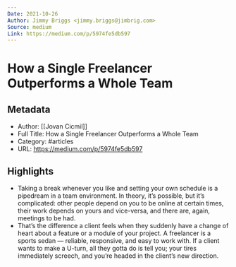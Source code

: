 ```yaml
---
Date: 2021-10-26
Author: Jimmy Briggs <jimmy.briggs@jimbrig.com>
Source: medium
Link: https://medium.com/p/5974fe5db597
---
```

# How a Single Freelancer Outperforms a Whole Team

## Metadata
- Author: [[Jovan Cicmil]]
- Full Title: How a Single Freelancer Outperforms a Whole Team
- Category: #articles
- URL: https://medium.com/p/5974fe5db597

## Highlights
- Taking a break whenever you like and setting your own schedule is a pipedream in a team environment. In theory, it’s possible, but it’s complicated: other people depend on you to be online at certain times, their work depends on yours and vice-versa, and there are, again, meetings to be had.
- That’s the difference a client feels when they suddenly have a change of heart about a feature or a module of your project. A freelancer is a sports sedan — reliable, responsive, and easy to work with. If a client wants to make a U-turn, all they gotta do is tell you; your tires immediately screech, and you’re headed in the client’s new direction.

